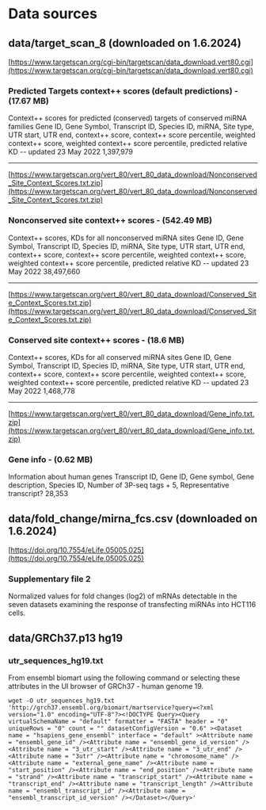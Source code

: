 # Data sources

## data/target_scan_8 (downloaded on 1.6.2024)
[https://www.targetscan.org/cgi-bin/targetscan/data_download.vert80.cgi](https://www.targetscan.org/cgi-bin/targetscan/data_download.vert80.cgi)

### Predicted Targets context++ scores (default predictions) - (17.67 MB)
Context++ scores for predicted (conserved) targets of conserved miRNA families	Gene ID, Gene Symbol, Transcript ID, Species ID, miRNA, Site type, UTR start, UTR end, context++ score, context++ score percentile, weighted context++ score, weighted context++ score percentile, predicted relative KD -- updated 23 May 2022	1,397,979


___________________________________________________________________________________________________________________
[https://www.targetscan.org/vert_80/vert_80_data_download/Nonconserved_Site_Context_Scores.txt.zip](https://www.targetscan.org/vert_80/vert_80_data_download/Nonconserved_Site_Context_Scores.txt.zip)

### Nonconserved site context++ scores - (542.49 MB)	
Context++ scores, KDs for all nonconserved miRNA sites	Gene ID, Gene Symbol, Transcript ID, Species ID, miRNA, Site type, UTR start, UTR end, context++ score, context++ score percentile, weighted context++ score, weighted context++ score percentile, predicted relative KD -- updated 23 May 2022	38,497,660


___________________________________________________________________________________________________________________
[https://www.targetscan.org/vert_80/vert_80_data_download/Conserved_Site_Context_Scores.txt.zip](https://www.targetscan.org/vert_80/vert_80_data_download/Conserved_Site_Context_Scores.txt.zip)

### Conserved site context++ scores - (18.6 MB)	
Context++ scores, KDs for all conserved miRNA sites	Gene ID, Gene Symbol, Transcript ID, Species ID, miRNA, Site type, UTR start, UTR end, context++ score, context++ score percentile, weighted context++ score, weighted context++ score percentile, predicted relative KD -- updated 23 May 2022	1,468,778


___________________________________________________________________________________________________________________
[https://www.targetscan.org/vert_80/vert_80_data_download/Gene_info.txt.zip](https://www.targetscan.org/vert_80/vert_80_data_download/Gene_info.txt.zip)

### Gene info - (0.62 MB)	
Information about human genes	Transcript ID, Gene ID, Gene symbol, Gene description, Species ID, Number of 3P-seq tags + 5, Representative transcript?	28,353


## data/fold_change/mirna_fcs.csv (downloaded on 1.6.2024)
[https://doi.org/10.7554/eLife.05005.025](https://doi.org/10.7554/eLife.05005.025)


### Supplementary file 2
Normalized values for fold changes (log2) of mRNAs detectable in the seven datasets examining the response of transfecting miRNAs into HCT116 cells.


## data/GRCh37.p13 hg19
### utr_sequences_hg19.txt
From ensembl biomart using the following command or selecting these attributes in the UI browser of GRCh37 - human genome 19. 

```wget -O utr_sequences_hg19.txt 'http://grch37.ensembl.org/biomart/martservice?query=<?xml version="1.0" encoding="UTF-8"?><!DOCTYPE Query><Query  virtualSchemaName = "default" formatter = "FASTA" header = "0" uniqueRows = "0" count = "" datasetConfigVersion = "0.6" ><Dataset name = "hsapiens_gene_ensembl" interface = "default" ><Attribute name = "ensembl_gene_id" /><Attribute name = "ensembl_gene_id_version" /><Attribute name = "3_utr_start" /><Attribute name = "3_utr_end" /><Attribute name = "3utr" /><Attribute name = "chromosome_name" /><Attribute name = "external_gene_name" /><Attribute name = "start_position" /><Attribute name = "end_position" /><Attribute name = "strand" /><Attribute name = "transcript_start" /><Attribute name = "transcript_end" /><Attribute name = "transcript_length" /><Attribute name = "ensembl_transcript_id" /><Attribute name = "ensembl_transcript_id_version" /></Dataset></Query>'```